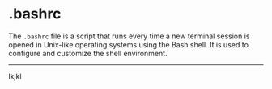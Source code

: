 # .bashrc

The `.bashrc` file is a script that runs every time a new terminal session is opened in Unix-like operating systems using the Bash shell. It is used to configure and customize the shell environment. 

---

lkjkl
